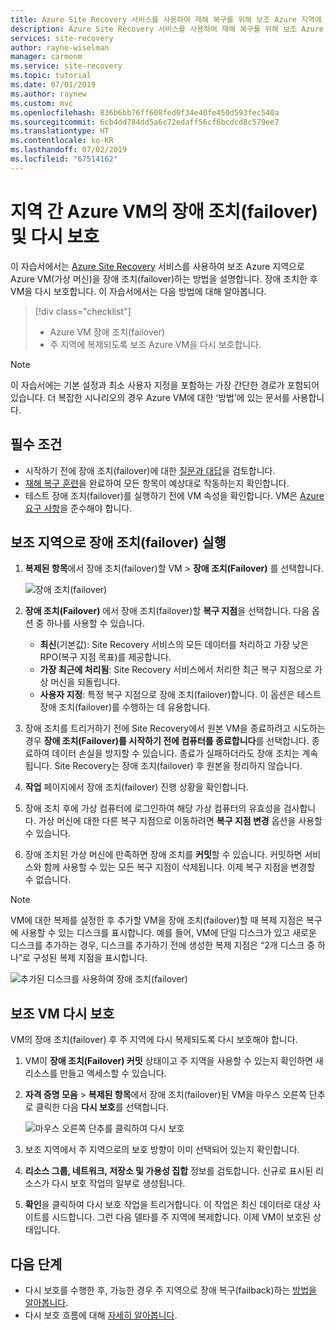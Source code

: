```yaml
---
title: Azure Site Recovery 서비스를 사용하여 재해 복구를 위해 보조 Azure 지역에 복제된 Azure VM에 대한 장애 조치(failover) 및 다시 보호를 수행합니다.
description: Azure Site Recovery 서비스를 사용하여 재해 복구를 위해 보조 Azure 지역에 복제된 Azure VM에 대한 장애 조치(failover) 및 다시 보호를 수행하는 방법을 알아봅니다.
services: site-recovery
author: rayne-wiselman
manager: carmonm
ms.service: site-recovery
ms.topic: tutorial
ms.date: 07/01/2019
ms.author: raynew
ms.custom: mvc
ms.openlocfilehash: 836b6bb76ff608fed0f34e40fe450d593fec540a
ms.sourcegitcommit: 6cb4dd784dd5a6c72edaff56cf6bcdcd8c579ee7
ms.translationtype: HT
ms.contentlocale: ko-KR
ms.lasthandoff: 07/02/2019
ms.locfileid: "67514162"
---
```

# <a name="fail-over-and-reprotect-azure-vms-between-regions"></a>지역 간 Azure VM의 장애 조치(failover) 및 다시 보호

이 자습서에서는 [Azure Site Recovery](site-recovery-overview.md) 서비스를 사용하여 보조 Azure 지역으로 Azure VM(가상 머신)을 장애 조치(failover)하는 방법을 설명합니다. 장애 조치한 후 VM을 다시 보호합니다. 이 자습서에서는 다음 방법에 대해 알아봅니다.

> [!div class="checklist"]
> * Azure VM 장애 조치(failover)
> * 주 지역에 복제되도록 보조 Azure VM을 다시 보호합니다.

> [!NOTE]
> 이 자습서에는 기본 설정과 최소 사용자 지정을 포함하는 가장 간단한 경로가 포함되어 있습니다. 더 복잡한 시나리오의 경우 Azure VM에 대한 ‘방법’에 있는 문서를 사용합니다.


## <a name="prerequisites"></a>필수 조건

- 시작하기 전에 장애 조치(failover)에 대한 [질문과 대답](site-recovery-faq.md#failover)을 검토합니다.
- [재해 복구 훈련](azure-to-azure-tutorial-dr-drill.md)을 완료하여 모든 항목이 예상대로 작동하는지 확인합니다.
- 테스트 장애 조치(failover)를 실행하기 전에 VM 속성을 확인합니다. VM은 [Azure 요구 사항](azure-to-azure-support-matrix.md#replicated-machine-operating-systems)을 준수해야 합니다.

## <a name="run-a-failover-to-the-secondary-region"></a>보조 지역으로 장애 조치(failover) 실행

1. **복제된 항목**에서 장애 조치(failover)할 VM > **장애 조치(Failover)** 를 선택합니다.

   ![장애 조치(failover)](./media/azure-to-azure-tutorial-failover-failback/failover.png)

2. **장애 조치(Failover)** 에서 장애 조치(failover)할 **복구 지점**을 선택합니다. 다음 옵션 중 하나를 사용할 수 있습니다.

   * **최신**(기본값): Site Recovery 서비스의 모든 데이터를 처리하고 가장 낮은 RPO(복구 지점 목표)를 제공합니다.
   * **가장 최근에 처리됨**: Site Recovery 서비스에서 처리한 최근 복구 지점으로 가상 머신을 되돌립니다.
   * **사용자 지정**: 특정 복구 지점으로 장애 조치(failover)합니다. 이 옵션은 테스트 장애 조치(failover)를 수행하는 데 유용합니다.

3. 장애 조치를 트리거하기 전에 Site Recovery에서 원본 VM을 종료하려고 시도하는 경우 **장애 조치(Failover)를 시작하기 전에 컴퓨터를 종료합니다**를 선택합니다. 종료하여 데이터 손실을 방지할 수 있습니다. 종료가 실패하더라도 장애 조치는 계속됩니다. Site Recovery는 장애 조치(failover) 후 원본을 정리하지 않습니다.

4. **작업** 페이지에서 장애 조치(failover) 진행 상황을 확인합니다.

5. 장애 조치 후에 가상 컴퓨터에 로그인하여 해당 가상 컴퓨터의 유효성을 검사합니다. 가상 머신에 대한 다른 복구 지점으로 이동하려면 **복구 지점 변경** 옵션을 사용할 수 있습니다.

6. 장애 조치된 가상 머신에 만족하면 장애 조치를 **커밋**할 수 있습니다.
   커밋하면 서비스와 함께 사용할 수 있는 모든 복구 지점이 삭제됩니다. 이제 복구 지점을 변경할 수 없습니다.

> [!NOTE]
> VM에 대한 복제를 설정한 후 추가할 VM을 장애 조치(failover)할 때 복제 지점은 복구에 사용할 수 있는 디스크를 표시합니다. 예를 들어, VM에 단일 디스크가 있고 새로운 디스크를 추가하는 경우, 디스크를 추가하기 전에 생성한 복제 지점은 “2개 디스크 중 하나”로 구성된 복제 지점을 표시합니다.

![추가된 디스크를 사용하여 장애 조치(failover)](./media/azure-to-azure-tutorial-failover-failback/failover-added.png)

## <a name="reprotect-the-secondary-vm"></a>보조 VM 다시 보호

VM의 장애 조치(failover) 후 주 지역에 다시 복제되도록 다시 보호해야 합니다.

1. VM이 **장애 조치(Failover) 커밋** 상태이고 주 지역을 사용할 수 있는지 확인하면 새 리소스를 만들고 액세스할 수 있습니다.
2. **자격 증명 모음** > **복제된 항목**에서 장애 조치(failover)된 VM을 마우스 오른쪽 단추로 클릭한 다음 **다시 보호**를 선택합니다.

   ![마우스 오른쪽 단추를 클릭하여 다시 보호](./media/azure-to-azure-tutorial-failover-failback/reprotect.png)

2. 보조 지역에서 주 지역으로의 보호 방향이 이미 선택되어 있는지 확인합니다.
3. **리소스 그룹, 네트워크, 저장소 및 가용성 집합** 정보를 검토합니다. 신규로 표시된 리소스가 다시 보호 작업의 일부로 생성됩니다.
4. **확인**을 클릭하여 다시 보호 작업을 트리거합니다. 이 작업은 최신 데이터로 대상 사이트를 시드합니다. 그런 다음 델타를 주 지역에 복제합니다. 이제 VM이 보호된 상태입니다.

## <a name="next-steps"></a>다음 단계
- 다시 보호를 수행한 후, 가능한 경우 주 지역으로 장애 복구(failback)하는 [방법을 알아봅니다](azure-to-azure-tutorial-failback.md).
- 다시 보호 흐름에 대해 [자세히 알아봅니다](azure-to-azure-how-to-reprotect.md#what-happens-during-reprotection).
